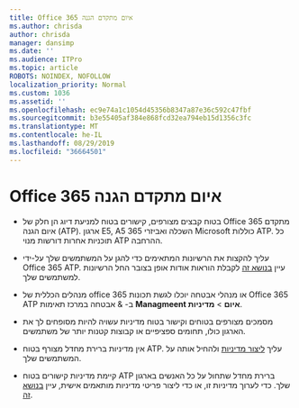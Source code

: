 ```yaml
---
title: Office 365 איום מתקדם הגנה
ms.author: chrisda
author: chrisda
manager: dansimp
ms.date: ''
ms.audience: ITPro
ms.topic: article
ROBOTS: NOINDEX, NOFOLLOW
localization_priority: Normal
ms.custom: 1036
ms.assetid: ''
ms.openlocfilehash: ec9e74a1c1054d45356b8347a87e36c592c47fbf
ms.sourcegitcommit: b3e55405af384e868fcd32ea794eb15d1356c3fc
ms.translationtype: MT
ms.contentlocale: he-IL
ms.lasthandoff: 08/29/2019
ms.locfileid: "36664501"
---
```

# <a name="office-365-advanced-threat-protection"></a>Office 365 איום מתקדם הגנה

- בטוח קבצים מצורפים, קישורים בטוח למניעת דיוג הן חלק של Office 365 מתקדם איום הגנה (ATP). ארגון E5, A5 השכלה ואביזרי 365 Microsoft כוללות ATP. כל תוכניות אחרות דורשות מנוי ATP ההרחבה.

- עליך להקצות את הרשיונות המתאימים כדי להגן על המשתמשים שלך על-ידי Office 365 ATP. עיין [בנושא זה](https://docs.microsoft.com/office365/admin/subscriptions-and-billing/assign-licenses-to-users) לקבלת הוראות אודות אופן בצובר החל הרשיונות למשתמשים שלך.

- מנהלים הכללית של office 365 או מנהלי אבטחה יוכלו לגשת תכונות Office 365 ATP ב- & אבטחה במרכז תאימות **Managmeent איום** \> **מדיניות**.

- מסמכים מצורפים בטוחים וקישור בטוח מדיניות עשויה להיות מסופחים לך את הארגון כולו, תחומים ספציפיים או קבוצות קטנות יותר של משתמשים.

- אין מדיניות ברירת מחדל מצורף בטוח ATP. עליך [ליצור מדיניות](https://docs.microsoft.com/office365/securitycompliance/set-up-atp-safe-attachments-policies) ולהחיל אותה על המשתמשים שלך.

- קיימת מדיניות קישורים בטוח ATP ברירת מחדל שתחול על כל האנשים בארגון שלך. כדי לערוך מדיניות זו, או כדי ליצור פריטי מדיניות מותאמים אישית, עיין [בנושא זה](https://docs.microsoft.com/office365/securitycompliance/set-up-atp-safe-links-policies).
